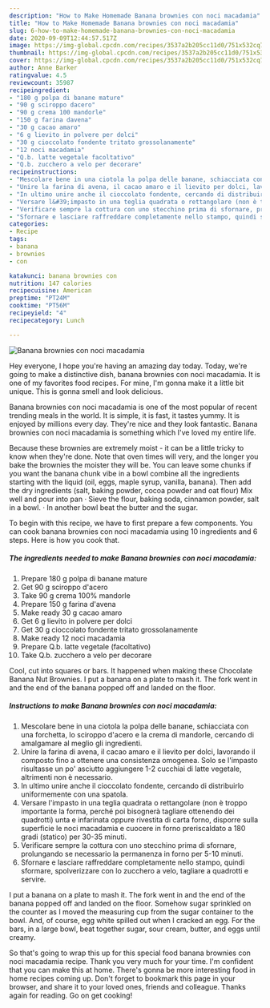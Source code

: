 ```yaml
---
description: "How to Make Homemade Banana brownies con noci macadamia"
title: "How to Make Homemade Banana brownies con noci macadamia"
slug: 6-how-to-make-homemade-banana-brownies-con-noci-macadamia
date: 2020-09-09T12:44:57.517Z
image: https://img-global.cpcdn.com/recipes/3537a2b205cc11d0/751x532cq70/banana-brownies-con-noci-macadamia-recipe-main-photo.jpg
thumbnail: https://img-global.cpcdn.com/recipes/3537a2b205cc11d0/751x532cq70/banana-brownies-con-noci-macadamia-recipe-main-photo.jpg
cover: https://img-global.cpcdn.com/recipes/3537a2b205cc11d0/751x532cq70/banana-brownies-con-noci-macadamia-recipe-main-photo.jpg
author: Anne Barker
ratingvalue: 4.5
reviewcount: 35987
recipeingredient:
- "180 g polpa di banane mature"
- "90 g sciroppo dacero"
- "90 g crema 100 mandorle"
- "150 g farina davena"
- "30 g cacao amaro"
- "6 g lievito in polvere per dolci"
- "30 g cioccolato fondente tritato grossolanamente"
- "12 noci macadamia"
- "Q.b. latte vegetale facoltativo"
- "Q.b. zucchero a velo per decorare"
recipeinstructions:
- "Mescolare bene in una ciotola la polpa delle banane, schiacciata con una forchetta, lo sciroppo d&#39;acero e la crema di mandorle, cercando di amalgamare al meglio gli ingredienti."
- "Unire la farina di avena, il cacao amaro e il lievito per dolci, lavorando il composto fino a ottenere una consistenza omogenea. Solo se l&#39;impasto risultasse un po&#39; asciutto aggiungere 1-2 cucchiai di latte vegetale, altrimenti non è necessario."
- "In ultimo unire anche il cioccolato fondente, cercando di distribuirlo uniformemente con una spatola."
- "Versare l&#39;impasto in una teglia quadrata o rettangolare (non è troppo importante la forma, perché poi bisognerà tagliare ottenendo dei quadrotti) unta e infarinata oppure rivestita di carta forno, disporre sulla superficie le noci macadamia e cuocere in forno preriscaldato a 180 gradi (statico) per 30-35 minuti."
- "Verificare sempre la cottura con uno stecchino prima di sfornare, prolungando se necessario la permanenza in forno per 5-10 minuti."
- "Sfornare e lasciare raffreddare completamente nello stampo, quindi sformare, spolverizzare con lo zucchero a velo, tagliare a quadrotti e servire."
categories:
- Recipe
tags:
- banana
- brownies
- con

katakunci: banana brownies con 
nutrition: 147 calories
recipecuisine: American
preptime: "PT24M"
cooktime: "PT56M"
recipeyield: "4"
recipecategory: Lunch

---
```



![Banana brownies con noci macadamia](https://img-global.cpcdn.com/recipes/3537a2b205cc11d0/751x532cq70/banana-brownies-con-noci-macadamia-recipe-main-photo.jpg)

Hey everyone, I hope you're having an amazing day today. Today, we're going to make a distinctive dish, banana brownies con noci macadamia. It is one of my favorites food recipes. For mine, I'm gonna make it a little bit unique. This is gonna smell and look delicious.

Banana brownies con noci macadamia is one of the most popular of recent trending meals in the world. It is simple, it is fast, it tastes yummy. It is enjoyed by millions every day. They're nice and they look fantastic. Banana brownies con noci macadamia is something which I've loved my entire life.

Because these brownies are extremely moist - it can be a little tricky to know when they&#39;re done. Note that oven times will very, and the longer you bake the brownies the moister they will be. You can leave some chunks if you want the banana chunk vibe in a bowl combine all the ingredients starting with the liquid (oil, eggs, maple syrup, vanilla, banana). Then add the dry ingredients (salt, baking powder, cocoa powder and oat flour) Mix well and pour into pan · Sieve the flour, baking soda, cinnamon powder, salt in a bowl. · In another bowl beat the butter and the sugar.


To begin with this recipe, we have to first prepare a few components. You can cook banana brownies con noci macadamia using 10 ingredients and 6 steps. Here is how you cook that.

<!--inarticleads1-->

##### The ingredients needed to make Banana brownies con noci macadamia:

1. Prepare 180 g polpa di banane mature
1. Get 90 g sciroppo d&#39;acero
1. Take 90 g crema 100% mandorle
1. Prepare 150 g farina d&#39;avena
1. Make ready 30 g cacao amaro
1. Get 6 g lievito in polvere per dolci
1. Get 30 g cioccolato fondente tritato grossolanamente
1. Make ready 12 noci macadamia
1. Prepare Q.b. latte vegetale (facoltativo)
1. Take Q.b. zucchero a velo per decorare


Cool, cut into squares or bars. It happened when making these Chocolate Banana Nut Brownies. I put a banana on a plate to mash it. The fork went in and the end of the banana popped off and landed on the floor. 

<!--inarticleads2-->

##### Instructions to make Banana brownies con noci macadamia:

1. Mescolare bene in una ciotola la polpa delle banane, schiacciata con una forchetta, lo sciroppo d&#39;acero e la crema di mandorle, cercando di amalgamare al meglio gli ingredienti.
1. Unire la farina di avena, il cacao amaro e il lievito per dolci, lavorando il composto fino a ottenere una consistenza omogenea. Solo se l&#39;impasto risultasse un po&#39; asciutto aggiungere 1-2 cucchiai di latte vegetale, altrimenti non è necessario.
1. In ultimo unire anche il cioccolato fondente, cercando di distribuirlo uniformemente con una spatola.
1. Versare l&#39;impasto in una teglia quadrata o rettangolare (non è troppo importante la forma, perché poi bisognerà tagliare ottenendo dei quadrotti) unta e infarinata oppure rivestita di carta forno, disporre sulla superficie le noci macadamia e cuocere in forno preriscaldato a 180 gradi (statico) per 30-35 minuti.
1. Verificare sempre la cottura con uno stecchino prima di sfornare, prolungando se necessario la permanenza in forno per 5-10 minuti.
1. Sfornare e lasciare raffreddare completamente nello stampo, quindi sformare, spolverizzare con lo zucchero a velo, tagliare a quadrotti e servire.


I put a banana on a plate to mash it. The fork went in and the end of the banana popped off and landed on the floor. Somehow sugar sprinkled on the counter as I moved the measuring cup from the sugar container to the bowl. And, of course, egg white spilled out when I cracked an egg. For the bars, in a large bowl, beat together sugar, sour cream, butter, and eggs until creamy. 

So that's going to wrap this up for this special food banana brownies con noci macadamia recipe. Thank you very much for your time. I'm confident that you can make this at home. There's gonna be more interesting food in home recipes coming up. Don't forget to bookmark this page in your browser, and share it to your loved ones, friends and colleague. Thanks again for reading. Go on get cooking!
